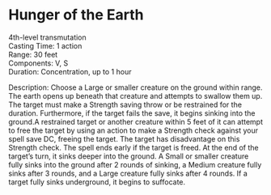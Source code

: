 # Hunger of the Earth

4th-level transmutation<br>
Casting Time: 1 action<br>
Range: 30 feet<br>
Components: V, S<br>
Duration: Concentration, up to 1 hour

Description: Choose a Large or smaller creature on the ground within range. The earth opens up beneath that creature and attempts to swallow them up. The target must make a Strength saving throw or be restrained for the duration. Furthermore, if the target fails the save, it begins sinking into the ground.A restrained target or another creature within 5 feet of it can attempt to free the target by using an action to make a Strength check against your spell save DC, freeing the target. The target has disadvantage on this Strength check. The spell ends early if the target is freed. At the end of the target’s turn, it sinks deeper into the ground. A Small or smaller creature fully sinks into the ground after 2 rounds of sinking, a Medium creature fully sinks after 3 rounds, and a Large creature fully sinks after 4 rounds. If a target fully sinks underground, it begins to suffocate.
